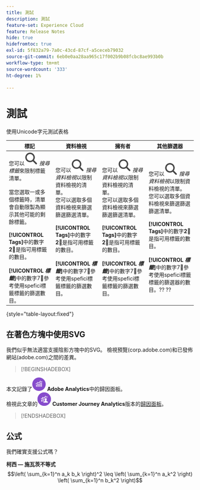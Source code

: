 ```yaml
---
title: 測試
description: 測試
feature-set: Experience Cloud
feature: Release Notes
hide: true
hidefromtoc: true
exl-id: 5f832a79-7a0c-43cd-87cf-a5ceceb79032
source-git-commit: 6eb0e0aa28aa965c17f002b9b08fcbc8ae993b0b
workflow-type: tm+mt
source-wordcount: '333'
ht-degree: 1%

---
```


# 測試

使用Unicode字元測試表格

| 標記 | 資料檢視 | 擁有者 | 其他篩選器 |
|---|---|---|---|
| 您可以![搜尋](/help/assets/icons/Search.svg) *搜尋標籤*&#x200B;來限制標籤清單。 <br/><br/>當您選取一或多個標籤時，清單會自動限製為顯示其他可能的剩餘標籤。 <br/><br/> **[!UICONTROL Tags]**&#x200B;中的數字&#x200B;**2︎⃣**&#x200B;是指可用標籤的數目。 <br/><br/> **[!UICONTROL *標籤&#x200B;*]**&#x200B;中的數字7︎⃣參考使用spefici標籤標籤的篩選數目。 | 您可以![搜尋](/help/assets/icons/Search.svg) *搜尋資料檢視*&#x200B;以限制資料檢視的清單。 <br/>您可以選取多個資料檢視來篩選篩選篩選清單。 <br/><br/> **[!UICONTROL Tags]**&#x200B;中的數字&#x200B;**2︎⃣**&#x200B;是指可用標籤的數目。 <br/><br/> **[!UICONTROL *標籤&#x200B;*]**&#x200B;中的數字7︎⃣參考使用spefici標籤標籤的篩選數目。 | 您可以![搜尋](/help/assets/icons/Search.svg) *搜尋資料檢視*&#x200B;以限制資料檢視的清單。 <br/>您可以選取多個資料檢視來篩選篩選篩選清單。 <br/><br/> **[!UICONTROL Tags]**&#x200B;中的數字&#x200B;**2︎⃣**&#x200B;是指可用標籤的數目。 <br/><br/> **[!UICONTROL *標籤&#x200B;*]**&#x200B;中的數字7︎⃣參考使用spefici標籤標籤的篩選數目。 | 您可以![搜尋](/help/assets/icons/Search.svg) *搜尋資料檢視*&#x200B;以限制資料檢視的清單。 <br/>您可以選取多個資料檢視來篩選篩選篩選清單。 <br/><br/> **[!UICONTROL Tags]**&#x200B;中的數字&#x200B;**2︎⃣**&#x200B;是指可用標籤的數目。 <br/><br/> **[!UICONTROL *標籤&#x200B;*]**&#x200B;中的數字7︎⃣參考使用spefici標籤標籤的篩選器的數目。?? ?? |

{style="table-layout:fixed"}


## 在著色方塊中使用SVG

我們似乎無法適當支援陰影方塊中的SVG。 檢視預覽(corp.adobe.com)和已發佈網站(adobe.com)之間的差異。

>[!BEGINSHADEBOX]

本文記錄了![AdobeAnalytics](/help/assets/icons/AdobeAnalytics.svg) **Adobe Analytics**&#x200B;中的歸因面板。<br/>檢視此文章的![CustomerJourneyAnalytics](/help/assets/icons/CustomerJourneyAnalytics.svg) **Customer Journey Analytics**&#x200B;版本的[歸因面板](https://experienceleague.adobe.com/en/docs/analytics-platform/using/cja-workspace/panels/attribution)。

>[!ENDSHADEBOX]


## 公式

我們確實支援公式嗎？

**柯西 — 施瓦茨不等式**
$$\left( \sum_{k=1}^n a_k b_k \right)^2 \leq \left( \sum_{k=1}^n a_k^2 \right) \left( \sum_{k=1}^n b_k^2 \right)$$



